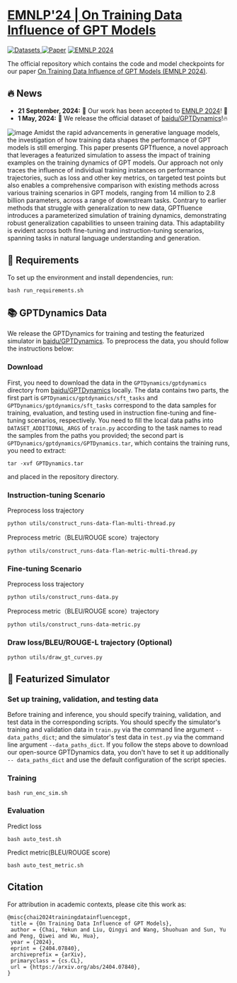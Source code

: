 # [EMNLP'24 | On Training Data Influence of GPT Models](https://arxiv.org/abs/2404.07840)

   <a href="https://huggingface.co/datasets/baidu/GPTDynamics" target="_blank">
      <img alt="Datasets" src="https://img.shields.io/badge/📚-Dataset-orange" />
   </a> 
   <a href="https://arxiv.org/abs/2404.07840" target="_blank"><img alt="Paper" src="https://img.shields.io/badge/📜-Paper-purple" /></a>
  <a href="https://2024.emnlp.org/" target="_blank"> <img alt="EMNLP 2024" src="https://img.shields.io/badge/Proceedings-EMNLP2024-red" /> </a>


The official repository which contains the code and model checkpoints for our paper [On Training Data Influence of GPT Models (EMNLP 2024)](https://arxiv.org/pdf/2404.07840).


## 🔥 News
* **21 September, 2024:** 🎉 Our work has been accepted to [EMNLP 2024](https://2024.emnlp.org/)! 🎉
* **1 May, 2024:** 🎉 We release the official dataset of [baidu/GPTDynamics](https://huggingface.co/datasets/baidu/GPTDynamics)!🔥

![image](https://github.com/ernie-research/gptfluence/blob/main/resources/overview.png)
Amidst the rapid advancements in generative language models, the investigation of how training data shapes the performance of GPT models is still emerging. This paper presents GPTfluence, a novel approach that leverages a featurized simulation to assess the impact of training examples on the training dynamics of GPT models. Our approach not only traces the influence of individual training instances on performance trajectories, such as loss and other key metrics, on targeted test points but also enables a comprehensive comparison with existing methods across various training scenarios in GPT models, ranging from 14 million to 2.8 billion parameters, across a range of downstream tasks. Contrary to earlier methods that struggle with generalization to new data, GPTfluence introduces a parameterized simulation of training dynamics, demonstrating robust generalization capabilities to unseen training data. This adaptability is evident across both fine-tuning and instruction-tuning scenarios, spanning tasks in natural language understanding and generation. 
## 📕 Requirements
To set up the environment and install dependencies, run:
```
bash run_requirements.sh
```
## 📚 GPTDynamics Data
We release the GPTDynamics for training and testing the featurized simulator in [baidu/GPTDynamics](https://huggingface.co/datasets/baidu/GPTDynamics). To preprocess the data, you should follow the instructions below:
### Download
First, you need to download the data in the `GPTDynamics/gptdynamics` directory from [baidu/GPTDynamics](https://huggingface.co/datasets/baidu/GPTDynamics) locally. The data contains two parts, the first part is `GPTDynamics/gptdynamics/sft_tasks` and `GPTDynamics/gptdynamics/sft_tasks` correspond to the data samples for training, evaluation, and testing used in instruction fine-tuning and fine-tuning scenarios, respectively. You need to fill the local data paths into `DATASET_ADDITIONAL_ARGS` of `train.py` according to the task names to read the samples from the paths you provided; the second part is `GPTDynamics/gptdynamics/GPTDynamics.tar`, which contains the training runs, you need to extract:
```
tar -xvf GPTDynamics.tar
```
and placed in the repository directory.
### Instruction-tuning Scenario
Preprocess loss trajectory
```
python utils/construct_runs-data-flan-multi-thread.py
```
Preprocess metric（BLEU/ROUGE score）trajectory  
```
python utils/construct_runs-data-flan-metric-multi-thread.py
```
### Fine-tuning Scenario
Preprocess loss trajectory
```
python utils/construct_runs-data.py
```
Preprocess metric（BLEU/ROUGE score）trajectory
```
python utils/construct_runs-data-metric.py
```
    
### Draw loss/BLEU/ROUGE-L trajectory (Optional)
```
python utils/draw_gt_curves.py
```
## 🚀 Featurized Simulator
### Set up training, validation, and testing data
Before training and inference, you should specify training, validation, and test data in the corresponding scripts. 
You should specify the simulator's training and validation data in `train.py` via the command line argument `--data_paths_dict`; and the simulator's test data in `test.py` via the command line argument `--data_paths_dict`. If you follow the steps above to download our open-source GPTDynamics data, you don't have to set it up additionally `-- data_paths_dict` and use the default configuration of the script species.

 ### Training
 ```
 bash run_enc_sim.sh
```
  
 ### Evaluation
 Predict loss
 ```
 bash auto_test.sh
 ```
 Predict metric(BLEU/ROUGE score)
 ```
 bash auto_test_metric.sh
 ```
 ## Citation
 For attribution in academic contexts, please cite this work as:
 ```
 @misc{chai2024trainingdatainfluencegpt,
  title = {On Training Data Influence of GPT Models},
  author = {Chai, Yekun and Liu, Qingyi and Wang, Shuohuan and Sun, Yu and Peng, Qiwei and Wu, Hua},
  year = {2024},
  eprint = {2404.07840},
  archiveprefix = {arXiv},
  primaryclass = {cs.CL},
  url = {https://arxiv.org/abs/2404.07840},
 }
 ```
